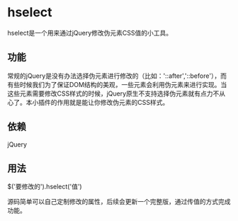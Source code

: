# hselect
hselect是一个用来通过jQuery修改伪元素CSS值的小工具。
## 功能
常规的jQuery是没有办法选择伪元素进行修改的（比如：'::after','::before'），而有些时候我们为了保证DOM结构的美观，一些元素会利用伪元素来进行实现。当这些元素需要修改CSS样式的时候，jQuery原生不支持选择伪元素就有点力不从心了。本小插件的作用就是能让你修改伪元素的CSS样式。
## 依赖
jQuery
## 用法
$('要修改的').hselect('值')


源码简单可以自己定制修改的属性，后续会更新一个完整版，通过传值的方式完成功能。
